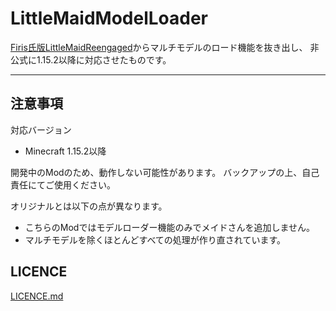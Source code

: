 LittleMaidModelLoader
===

[Firis氏版LittleMaidReengaged](https://github.com/firis-games/LittleMaidReengagedFirisPatch)からマルチモデルのロード機能を抜き出し、
非公式に1.15.2以降に対応させたものです。

---

## 注意事項
対応バージョン
* Minecraft 1.15.2以降

開発中のModのため、動作しない可能性があります。
バックアップの上、自己責任にてご使用ください。
  
オリジナルとは以下の点が異なります。
* こちらのModではモデルローダー機能のみでメイドさんを追加しません。
* マルチモデルを除くほとんどすべての処理が作り直されています。

## LICENCE
[LICENCE.md](https://github.com/SistrScarlet/LittleMaidReengagedFirisPatch/blob/master/LICENCE.md)